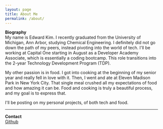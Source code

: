 ```yaml
---
layout: page
title: About Me
permalink: /about/
---
```

<!-- ![](/assets/images/self.jpg) -->
<!-- <img src="/assets/images/self.jpg" align="right" width="400"/> -->

**Biography**  
My name is Edward Kim. I recently graduated from the University of Michigan, Ann Arbor, studying Chemical Engineering. I definitely did not go down the path of my peers, instead pivoting into the world of tech. I'll be working at Capital One starting in August as a Developer Academy Associate, which is essentially a coding bootcamp. This role transitions into the 2-year Technology Development Program (TDP).

My other passion is in food. I got into cooking at the beginning of my senior year and really fell in love with it.  Then, I went and ate at Eleven Madison Park in New York City. That single meal crushed all my expectations of food and how amazing it can be. Food and cooking is truly a beautiful process, and my goal is to express that. 

I'll be posting on my personal projects, of both tech and food. 

---
**Contact**  
[Github](https://github.com/edward1kim)

